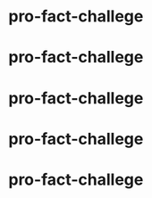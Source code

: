 # pro-fact-challege
# pro-fact-challege
# pro-fact-challege
# pro-fact-challege
# pro-fact-challege
